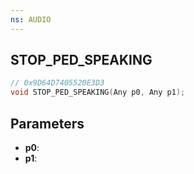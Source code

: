 ```yaml
---
ns: AUDIO
---
```

## STOP_PED_SPEAKING

```c
// 0x9D64D7405520E3D3
void STOP_PED_SPEAKING(Any p0, Any p1);
```

## Parameters
* **p0**:
* **p1**:
